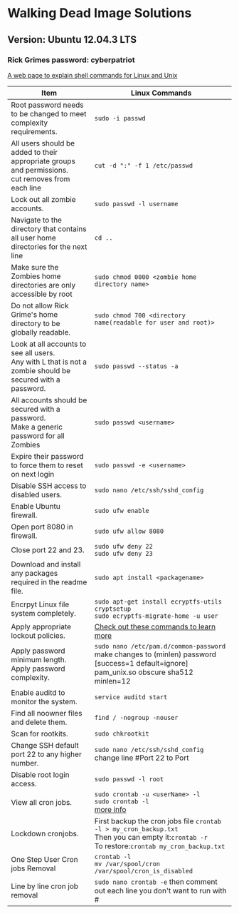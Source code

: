 # Walking Dead Image Solutions
## Version: Ubuntu 12.04.3 LTS 
### Rick Grimes password: cyberpatriot
[A web page to explain shell commands for Linux and Unix](https://explainshell.com/)

Item | Linux Commands|
---|---
Root password needs to be changed to meet complexity requirements.|`sudo -i passwd`  
All users should be added to their appropriate groups and permissions.<br> cut removes from each line|`cut -d ":" -f 1 /etc/passwd`  
Lock out all zombie accounts.|`sudo passwd -l username`  
Navigate to the directory that contains all user home directories for the next line|`cd ..`  
Make sure the Zombies home directories are only accessible by root|`sudo chmod 0000 <zombie home directory name>`  
Do not allow Rick Grime's home directory to be globally readable.|`sudo chmod 700 <directory name(readable for user and root)>`  
Look at all accounts to see all users. <br>Any with L that is not a zombie should be secured with a password.|`sudo passwd --status -a`  
All accounts should be secured with a password.<br>Make a generic password for all Zombies|`sudo passwd <username>`  
Expire their password to force them to reset on next login|`sudo passwd -e <username>`
Disable SSH access to disabled users. |`sudo nano /etc/ssh/sshd_config`  
Enable Ubuntu firewall.|`sudo ufw enable`
Open port 8080 in firewall.|`sudo ufw allow 8080`  
Close port 22 and 23.|`sudo ufw deny 22`<br>`sudo ufw deny 23`  
Download and install any packages required in the readme file.|`sudo apt install <packagename>`
Encrpyt Linux file system completely.|`sudo apt-get install ecryptfs-utils cryptsetup`<br>`sudo ecryptfs-migrate-home -u user`
Apply appropriate lockout policies.| [Check out these commands to learn more](https://websistent.com/linux-password-lockout-policy/)
Apply password minimum length.<br>Apply password complexity.|`sudo nano /etc/pam.d/common-password`<br>make changes to (minlen) password [success=1 default=ignore] pam_unix.so obscure sha512 minlen=12
Enable auditd to monitor the system.|`service auditd start`
Find all noowner files and delete them.|`find / -nogroup -nouser`
Scan for rootkits.|`sudo chkrootkit`
Change SSH default port 22 to any higher number.|`sudo nano /etc/ssh/sshd_config`<br> change line #Port 22 to Port <port number>
Disable root login access.|`sudo passwd -l root`
View all cron jobs.|`sudo crontab -u <userName> -l`<br>`sudo crontab -l`<br>[more info](https://www.cyberciti.biz/faq/linux-show-what-cron-jobs-are-setup/)
Lockdown cronjobs. |First backup the cron jobs file `crontab -l > my_cron_backup.txt`<br>Then you can empty it:`crontab -r`<br>To restore:`crontab my_cron_backup.txt`<br>
One Step User Cron jobs Removal|`crontab -l`<br>`mv /var/spool/cron  /var/spool/cron_is_disabled`
Line by line cron job removal|`sudo nano crontab -e` then comment out each line you don't want to run with #

